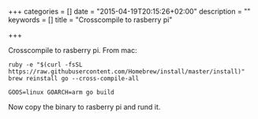 +++
categories = []
date = "2015-04-19T20:15:26+02:00"
description = ""
keywords = []
title = "Crosscompile to rasberry pi"

+++


Crosscompile to rasberry pi. 
From mac:
```
ruby -e "$(curl -fsSL https://raw.githubusercontent.com/Homebrew/install/master/install)"
brew reinstall go --cross-compile-all
```

```
GOOS=linux GOARCH=arm go build
```

Now copy the binary to rasberry pi and rund it.